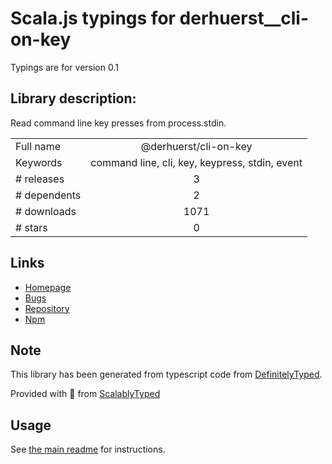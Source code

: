 
# Scala.js typings for derhuerst__cli-on-key

Typings are for version 0.1

## Library description:
Read command line key presses from process.stdin.

|                    |                 |
| ------------------ | :-------------: |
| Full name          | @derhuerst/cli-on-key |
| Keywords           | command line, cli, key, keypress, stdin, event |
| # releases         | 3 |
| # dependents       | 2 |
| # downloads        | 1071 |
| # stars            | 0 |

## Links
- [Homepage](https://github.com/derhuerst/cli-on-key)
- [Bugs](https://github.com/derhuerst/cli-on-key/issues)
- [Repository](https://github.com/derhuerst/cli-on-key)
- [Npm](https://www.npmjs.com/package/%40derhuerst%2Fcli-on-key)
    


## Note
This library has been generated from typescript code from [DefinitelyTyped](https://definitelytyped.org).

Provided with :purple_heart: from [ScalablyTyped](https://github.com/oyvindberg/ScalablyTyped)

## Usage
See [the main readme](../../readme.md) for instructions.


